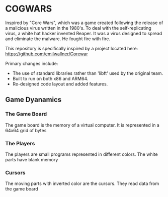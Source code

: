 # COGWARS
Inspired by "Core Wars", which was a game created following the release of a malicious virus written in the 1980's. To deal with the self-replicating virus, a white hat hacker invented Reaper. It was a virus designed to spread and eliminate the malware. He fought fire with fire.

This repository is specifically inspired by a project located here: https://github.com/emilwallner/Corewar

Primary changes include:
- The use of standard libraries rather than 'libft' used by the original team.
- Built to run on both x86 and ARM64.
- Re-designed code layout and added features.

## Game Dyanamics
### The Game Board
The game board is the memory of a virtual computer. It is represented in a 64x64 grid of bytes
### The Players
The players are small programs represented in different colors. The white parts have blank memory
### Cursors
The moving parts with inverted color are the cursors. They read data from the game board


